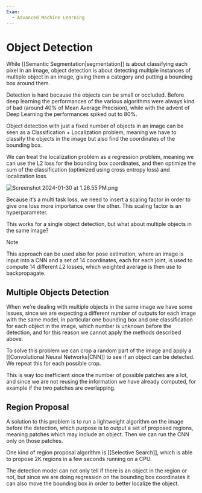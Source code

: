 ```yaml
---
Exam:
  - Advanced Machine Learning
---
```

# Object Detection

While [[Semantic Segmentation|segmentation]] is about classifying each pixel in an image, object detection is about detecting multiple instances of multiple object in an image, giving them a category and putting a bounding box around them.

Detection is hard because the objects can be small or occluded. Before deep learning the performances of the various algorithms were always kind of bad (around 40% of Mean Average Precision), while with the advent of Deep Learning the performances spiked out to 80%.

Object detection with just a fixed number of objects in an image can be seen as a Classification + Localization problem, meaning we have to classify the objects in the image but also find the coordinates of the bounding box.

We can treat the localization problem as a regression problem, meaning we can use the L2 loss for the bounding box coordinates, and then optimize the sum of the classification (optimized using cross entropy loss) and localization loss.

![Screenshot 2024-01-30 at 1.26.55 PM.png](Screenshot_2024-01-30_at_1.26.55_PM.png)

Because it’s a multi task loss, we need to insert a scaling factor in order to give one loss more importance over the other. This scaling factor is an hyperparameter.

This works for a single object detection, but what about multiple objects in the same image?

>[!Note]
 This approach can be used also for pose estimation, where an image is input into a CNN and a set of $14$ coordinates, each for each joint, is used to compute $14$ different $L2$ losses, which weighted average is then use to backpropagate.
## Multiple Objects Detection

When we’re dealing with multiple objects in the same image we have some issues, since we are expecting a different number of outputs for each image with the same model, in particular one bounding box and one classification for each object in the image, which number is unknown before the detection, and for this reason we cannot apply the methods described above.

To solve this problem we can crop a random part of the image and apply a [[Convolutional Neural Networks|CNN]] to see if an object can be detected. We repeat this for each possible crop.

This is way too inefficient since the number of possible patches are a lot, and since we are not reusing the information we have already computed, for example if the two patches are overlapping.

## Region Proposal

A solution to this problem is to run a lightweight algorithm on the image before the detection, which purpose is to output a set of proposed regions, meaning patches which may include an object. Then we can run the CNN only on those patches.

One kind of region proposal algorithm is [[Selective Search]], which is able to propose 2K regions in a few seconds running on a CPU.

The detection model can not only tell if there is an object in the region or not, but since we are doing regression on the bounding box coordinates it can also move the bounding box in order to better localize the object.

